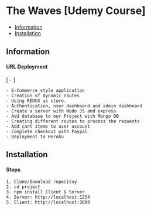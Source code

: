 The Waves [Udemy Course]
======================

  - [Information](#information)
  - [Installation](#installation)

## Information ##

#### URL Deployment
[ - ]

    - E-Commerce style application
    - Creation of dynamic routes
    - Using REDUX as store.
    - Authentication, user dashboard and admin dashboard
    - Create a server with Node JS and express
    - Add database to our Project with Mongo DB
    - Creating different routes to process the requests
    - Add cart items to user account
    - Complete checkout with Paypal
    - Deployment to Heroku

## Installation ##

#### Steps

    1. Clone/Download repositoy
    2. cd project
    3. npm install Client & Server
    4. Server: http://localhost:1234
    5. Client: http://localhost:3000
